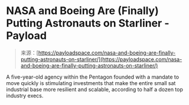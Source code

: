 <!--yml
category: 未分类
date: 2024-05-29 12:42:43
-->

# NASA and Boeing Are (Finally) Putting Astronauts on Starliner - Payload

> 来源：[https://payloadspace.com/nasa-and-boeing-are-finally-putting-astronauts-on-starliner/](https://payloadspace.com/nasa-and-boeing-are-finally-putting-astronauts-on-starliner/)

A five-year-old agency within the Pentagon founded with a mandate to move quickly is stimulating investments that make the entire small sat industrial base more resilient and scalable, according to half a dozen top industry execs.